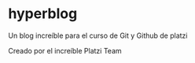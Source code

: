 # hyperblog
Un blog increíble para el curso de Git y Github de platzi

Creado por el increíble Platzi Team
